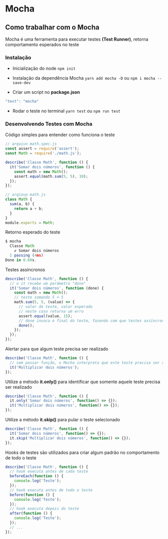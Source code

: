 # Mocha

## Como trabalhar com o Mocha

Mocha é uma ferramenta para executar testes **(Test Runner)**, retorna comportamento esperados no teste

### Instalação

- Inicialização do node
  `npm init`

- Instalação da dependência Mocha
  `yarn add mocha -D` ou `npm i mocha --save-dev`

- Criar um script no **package.json**

```javascript
"test": "mocha"
```

- Rodar o teste no terminal
  `yarn test` ou `npm run test`

### Desenvolvendo Testes com Mocha

Código simples para entender como funciona o teste

```javascript
// arquivo math.spec.js
const assert = require('assert');
const Math = require('./math.js');

describe('Classe Math', function () {
  it('Somar dois números', function () {
    const math = new Math();
    assert.equal(math.sum(5, 5), 10);
  });
});

// arqiovp math.js
class Math {
  sum(a, b) {
    return a + b;
  }
}
module.exports = Math;
```

Retorno esperado do teste

```javascript
$ mocha
  Classe Math
    ✔ Somar dois números
  1 passing (4ms)
Done in 0.60s.
```

Testes assíncronos

```javascript
describe('Classe Math', function () {
  // o it recebe um parâmetro "done"
  it('Somar dois números', function (done) {
    const math = new Math();
    // teste somando 5 + 5
    math.sum(5, 5, (value) => {
      // valor do teste, valor esperado
      // neste caso retorna um erro
      assert.equal(value, 15);
      // done invoca o final do teste, fazendo com que testes assíncronos sejam efetivados
      done();
    });
  });
});
```

Alertar para que algum teste precisa ser realizado

```javascript
describe('Classe Math', function () {
  // sem passar função, o Mocha interpreta que este teste precisa ser realizado, então ele é retornado no console
  it('Multiplicar dois números');
});
```

Utilize a método **it.only()** para identificar que somente aquele teste precisa ser realizado

```javascript
describe('Classe Math', function () {
  it.only('Somar dois números', function() => {});
  it('Multiplicar dois números', function() => {});
});
```

Utilize a método **it.skip()** para pular o teste selecionado

```javascript
describe('Classe Math', function () {
  it('Somar dois números', function() => {});
  it.skip('Multiplicar dois números', function() => {});
});
```

Hooks de testes são utilizados para criar algum padrão no comportamento de todo o teste

```javascript
describe('Classe Math', function () {
  // hook executa antes de cada teste
  beforeEach(function () {
    console.log('Teste');
  });
  // hook executa antes de todo o teste
  before(function () {
    console.log('Teste');
  });
  // hook executa depois do teste
  after(function () {
    console.log('Teste');
  });
  // ...
});
```
